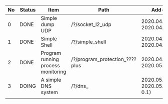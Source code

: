 |No|Status|Item|Path|Add-Finish|
|--|--|--|--|--|
|0 |DONE |Simple dump UDP|/?/socket_l2_udp |2020.04.10-2020.04.10 |
|1 |DONE |Simple Shell |/?/simple_shell |2020.04.16-2020.04.25 |
|2 |DONE |Program running process monitoring |/?/program_protection_????plus |2020.04.30-2020.05.13 |
|3 |DOING |A simple DNS system |/?/dns_ |2020.05.24-2020.05.31(version 0.1) |
| | | | | |

